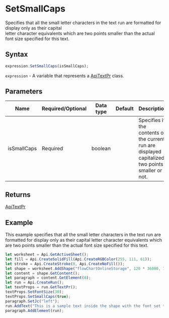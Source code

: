 # SetSmallCaps

Specifies that all the small letter characters in the text run are formatted for display only as their capital\
letter character equivalents which are two points smaller than the actual font size specified for this text.

## Syntax

```javascript
expression.SetSmallCaps(isSmallCaps);
```

`expression` - A variable that represents a [ApiTextPr](../ApiTextPr.md) class.

## Parameters

| **Name** | **Required/Optional** | **Data type** | **Default** | **Description** |
| ------------- | ------------- | ------------- | ------------- | ------------- |
| isSmallCaps | Required | boolean |  | Specifies if the contents of the current run are displayed capitalized two points smaller or not. |

## Returns

[ApiTextPr](../../ApiTextPr/ApiTextPr.md)

## Example

This example specifies that all the small letter characters in the text run are formatted for display only as their capital letter character equivalents which are two points smaller than the actual font size specified for this text.

```javascript editor-
let worksheet = Api.GetActiveSheet();
let fill = Api.CreateSolidFill(Api.CreateRGBColor(255, 111, 61));
let stroke = Api.CreateStroke(0, Api.CreateNoFill());
let shape = worksheet.AddShape("flowChartOnlineStorage", 120 * 36000, 70 * 36000, fill, stroke, 0, 2 * 36000, 0, 3 * 36000);
let content = shape.GetContent();
let paragraph = content.GetElement(0);
let run = Api.CreateRun();
let textProps = run.GetTextPr();
textProps.SetFontSize(30);
textProps.SetSmallCaps(true);
paragraph.SetJc("left");
run.AddText("This is a sample text inside the shape with the font set to small capitalized letters.");
paragraph.AddElement(run);
```
